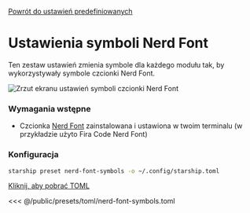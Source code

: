 [Powrót do ustawień predefiniowanych](./#nerd-font-symbols)

# Ustawienia symboli Nerd Font

Ten zestaw ustawień zmienia symbole dla każdego modułu tak, by wykorzystywały symbole czcionki Nerd Font.

![Zrzut ekranu ustawień symboli czcionki Nerd Font](/presets/img/nerd-font-symbols.png)

### Wymagania wstępne

- Czcionka [Nerd Font](https://www.nerdfonts.com/) zainstalowana i ustawiona w twoim terminalu (w przykładzie użyto Fira Code Nerd Font)

### Konfiguracja

```sh
starship preset nerd-font-symbols -o ~/.config/starship.toml
```

[Kliknij, aby pobrać TOML](/presets/toml/nerd-font-symbols.toml)

<<< @/public/presets/toml/nerd-font-symbols.toml
